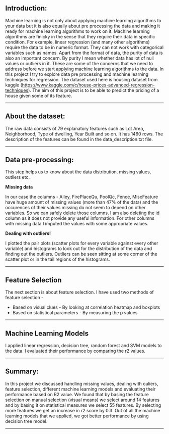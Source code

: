 
## Introduction:

Machine learning is not only about applying machine learning algorithms to your data but it is also equally about pre processing the data and making it ready for machine learning algorithms to work on it. Machine learning algorithms are finicky in the sense that they require their data in specific condition. For example, linear regression (and many other algorithms) require the data to be in numeric format. They can not work with categorical variables such as names. Apart from the format of data, the purity of data is also an important concern. By purity I mean whether data has lot of null values or outliers in it. These are some of the concerns that we need to address before we start applying machine learning algorithms to the data. 
In this project I try to explore data pre processing and machine learning techniques for regression. The dataset used here is housing dataset from kaggle (https://www.kaggle.com/c/house-prices-advanced-regression-techniques). The aim of this project is to be able to predict the pricing of a house given some of its feature.
****************************************************************************************************************************************
## About the dataset:

The raw data consists of 79 explanatory features such as  Lot Area, Neighborhood, Type of dwelling, Year Built and so on. It has 1460 rows. The description of the features can be found in the data_description.txt file.

********************************************************************************************************************************************************************************************************************************************************************************

## Data pre-processing:

This step helps us to know about the data distribution, missing values, outliers etc. 

**Missing data**

In our case the columns - Alley, FirePlaceQu, PoolQc, Fence, MiscFeature have huge amount of missing values (more than 47% of the data) and the occurences of their values missing do not seem to depend on other variables. So we can safely delete those columns. 
I am also deleting the id column as it does not provide any useful information. For other columns with missing data I imputed the values with some appropriate values. 

**Dealing with outliers!**

I plotted the pair plots (scatter plots for every variable against every other variable) and histograms to look out for the distribution of the data and finding out the outliers. Outliers can be seen sitting at some corner of the scatter plot or in the tail regions of the histograms. 

********************************************************************************************************************************************************************************************************************************************************************************

## Feature Selection

The next section is about feature selection. I have used two methods of feature selection - 
- Based on  visual clues - By looking at correlation heatmap and boxplots
- Based on statistical parameters - By measuring the p values


********************************************************************************************************************************************************************************************************************************************************************************

## Machine Learning Models 

I applied linear regression, decision tree, random forest and SVM models to the data. I evaluated their performance by comparing the r2 values.


********************************************************************************************************************************************************************************************************************************************************************************

## Summary:

In this project we discussed handling missing values, dealing with ouliers, feature selection, different machine learning models and evaluating their performance based on R2 value. 
We found that by basing the feature selection on manual selection (visual means) we select around 14 features and by basing it on statistical measures we select 55 features. By selecting more features we get an increase in r2 score by 0.3. 
Out of all the machine learning models that we applied, we got better performance by using decision tree model. 

********************************************************************************************************************************************************************************************************************************************************************************
